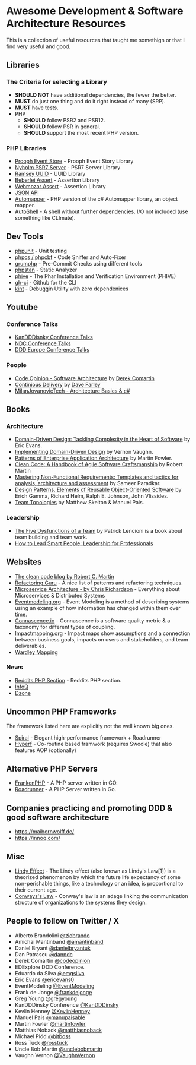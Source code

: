 # Awesome Development & Software Architecture Resources

This is a collection of useful resources that taught me somethign or that I find very useful and good.

## Libraries

### The Criteria for selecting a Library

  * **SHOULD NOT** have additional dependencies, the fewer the better.
  * **MUST** do just one thing and do it right instead of many (SRP).
  * **MUST** have tests.
  * PHP
    * **SHOULD** follow PSR2 and PSR12.
    * **SHOULD** follow PSR in general.
    * **SHOULD** support the most recent PHP version.

### PHP Libraries

  * [Prooph Event Store](https://github.com/prooph/event-store) - Prooph Event Story Library
  * [Nyholm PSR7 Server](https://github.com/Nyholm/psr7-server) - PSR7 Server Library
  * [Ramsey UUID](https://github.com/ramsey/uuid) - UUID Library
  * [Beberlei Assert](https://github.com/beberlei/assert) - Assertion Library
  * [Webmozar Assert](https://github.com/webmozarts/assert) - Assertion Library
  * [JSON API](https://github.com/json-api-php/json-api)
  * [Automapper](https://github.com/janephp/automapper) - PHP version of the c# Automapper library, an object mapper.
  * [AutoShell](https://github.com/pmjones/AutoShell) - A shell without further dependencies. I/O not included (use something like CLImate).

## Dev Tools

  * [phpunit](https://github.com/sebastianbergmann/phpunit) - Unit testing
  * [phpcs / phpcbf](https://github.com/squizlabs/PHP_CodeSniffer) - Code Sniffer and Auto-Fixer
  * [grumphp](https://github.com/phpro/grumphp) - Pre-Commit Checks using different tools
  * [phpstan](https://github.com/phpstan/phpstan) - Static Analyzer
  * [phive](https://github.com/phar-io/phive) - The Phar Installation and Verification Environment (PHIVE)
  * [gh-ci](https://cli.github.com/) - Github for the CLI
  * [kint](https://github.com/kint-php/kint) - Debuggin Utility with zero dependenices

## Youtube

### Conference Talks
  * [KanDDDisnky Conference Talks](https://www.youtube.com/@KanDDDinsky)
  * [NDC Conference Talks](https://www.youtube.com/@ndc)
  * [DDD Europe Conference Talks](https://www.youtube.com/@ddd_eu)

### People
  * [Code Opinion - Software Architecture](https://www.youtube.com/@CodeOpinion) by [Derek Comartin](https://codeopinion.com/)
  * [Continious Delivery](https://www.youtube.com/@ContinuousDelivery) by [Dave Farley](https://www.davefarley.net/)
  * [MilanJovanovicTech - Architecture Basics & c#](https://www.youtube.com/@MilanJovanovicTech)

## Books

### Architecture

  * [Domain-Driven Design: Tackling Complexity in the Heart of Software](https://www.amazon.de/-/en/Evans-Eric-ebook/dp/B00794TAUG) by Eric Evans.
  * [Implementing Domain-Driven Design](https://www.amazon.de/dp/B00BCLEBN8) by Vernon Vaughn.
  * [Patterns of Enterprise Application Architecture](https://www.amazon.de/dp/B008OHVDFM) by Martin Fowler.
  * [Clean Code: A Handbook of Agile Software Craftsmanship](https://www.amazon.de/-/en/Robert-Martin/dp/0132350882) by Robert Martin
  * [Mastering Non-Functional Requirements: Templates and tactics for analysis, architecture and assessment](https://www.amazon.de/-/en/Sameer-Paradkar/dp/178829923X) by Sameer Paradkar.
  * [Design Patterns. Elements of Reusable Object-Oriented Software](https://www.amazon.de/-/en/Erich-Gamma/dp/0201633612) by Erich Gamma, Richard Helm, Ralph E. Johnson, John Vlissides.
  * [Team Topologies](https://www.amazon.de/-/en/Team-Topologies-Organizing-Business-Technology/dp/1942788819) by Matthew Skelton & Manuel Pais.

### Leadership

  * [The Five Dysfunctions of a Team](https://www.amazon.de/dp/0787960756) by Patrick Lencioni is a book about team building and team work.
  * [How to Lead Smart People: Leadership for Professionals](https://www.amazon.de/-/en/Mike-Mister-ebook/dp/B07CTRRPRJ)

## Websites

  * [The clean code blog by Robert C. Martin](https://blog.cleancoder.com/)
  * [Refactoring Guru](https://refactoring.guru/) - A nice list of patterns and refactoring techniques.
  * [Microservice Architecture - by Chris Richardson](https://microservices.io/) - Everything about Microservices & Distributed Systems
  * [Eventmodeling.org](https://eventmodeling.org/) - Event Modeling is a method of describing systems using an example of how information has changed within them over time.
  * [Connascence.io](https://connascence.io/strength.html) - Connascence is a software quality metric & a taxonomy for different types of coupling.
  * [Impactmapping.org](https://www.impactmapping.org/) - Impact maps show assumptions and a connection between business goals, impacts on users and stakeholders, and team deliverables.
  * [Wardley Mapping](https://learnwardleymapping.com/)

### News

  * [Reddits PHP Section](https://www.reddit.com/r/PHP/) - Reddits PHP section.
  * [InfoQ](https://www.infoq.com/)
  * [Dzone](https://dzone.com/)

## Uncommon PHP Frameworks

The framework listed here are explicitly not the well known big ones.

  * [Spiral](https://spiral.dev/) - Elegant high-performance framework + Roadrunner
  * [Hyperf](https://github.com/hyperf/hyperf) - Co-routine based framwork (requires Swoole) that also features AOP (optionally)

## Alternative PHP Servers

  * [FrankenPHP](https://frankenphp.dev/) - A PHP server written in GO.
  * [Roadrunner](https://github.com/roadrunner-server/roadrunner) - A PHP Server written in Go.

## Companies practicing and promoting DDD & good software architecture

  * https://maibornwolff.de/
  * https://innoq.com/

## Misc

  * [Lindy Effect](https://en.wikipedia.org/wiki/Lindy_effect) - The Lindy effect (also known as Lindy's Law[1]) is a theorized phenomenon by which the future life expectancy of some non-perishable things, like a technology or an idea, is proportional to their current age.
  * [Conways's Law](https://en.wikipedia.org/wiki/Conway%27s_law) - Conway's law is an adage linking the communication structure of organizations to the systems they design.

## People to follow on Twitter / X

* Alberto Brandolini [@ziobrando](https://twitter.com/ziobrando)
* Amichai Mantinband [@amantinband](https://twitter.com/amantinband)
* Daniel Bryant [@danielbryantuk](https://twitter.com/danielbryantuk)
* Dan Patrascu [@danpdc](https://twitter.com/danpdc)
* Derek Comartin [@codeopinion](https://twitter.com/codeopinion)
* EDExplore DDD Conference. 
* Eduardo da Silva [@emgsilva](https://twitter.com/emgsilva)
* Eric Evans [@ericevans0](https://twitter.com/ericevans0)
* EventModeling [@EventModeling](https://twitter.com/EventModeling)
* Frank de Jonge [@frankdejonge](https://twitter.com/frankdejonge)
* Greg Young [@gregyoung](https://twitter.com/gregyoung)
* KanDDDinsky Conference [@KanDDDinsky](https://twitter.com/KanDDDinsky)
* Kevlin Henney [@KevlinHenney](https://twitter.com/KevlinHenney)
* Manuel Pais [@manupaisable](https://twitter.com/manupaisable)
* Martin Fowler [@martinfowler](https://twitter.com/martinfowler)
* Matthias Noback [@matthiasnoback](https://twitter.com/matthiasnoback)
* Michael Plöd [@bitboss](https://twitter.com/bitboss)
* Ross Tuck [@rosstuck](https://twitter.com/rosstuck)
* Uncle Bob Martin [@unclebobmartin](https://twitter.com/unclebobmartin)
* Vaughn Vernon [@VaughnVernon](https://twitter.com/VaughnVernon)
